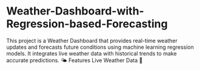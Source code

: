 # Weather-Dashboard-with-Regression-based-Forecasting
This project is a Weather Dashboard that provides real-time weather updates and forecasts future conditions using machine learning regression models. It integrates live weather data with historical trends to make accurate predictions.  🌤️ Features  Live Weather Data 📡 
